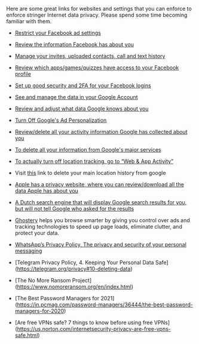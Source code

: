 Here are some great links for websites and settings that you can enforce to enforce stringer Internet data privacy. Please spend some time becoming familiar with them.

- [Restrict your Facebook ad settings](https://www.facebook.com/ads/preferences/?entry_product=ad_settings_screen)

- [Review the information Facebook has about you](https://www.facebook.com/settings?tab=your_facebook_information)

- [Manage your invites, uploaded contacts, call and text history](https://www.facebook.com/mobile/facebook/contacts/)

- [Review which apps/games/quizzes have access to your Facebook profile](https://www.facebook.com/settings?tab=applications)

- [Set up good security and 2FA for your Facebook logins](https://www.facebook.com/settings?tab=security)

- [See and manage the data in your Google Account](https://myaccount.google.com/u/1/dashboard)

- [Review and adjust what data Google knows about you](https://myaccount.google.com/u/1/privacycheckup)

- [Turn Off Google's Ad Personalization](https://adssettings.google.com/authenticated)

- [Review/delete all your activity information Google has collected about you](https://myactivity.google.com/myactivity)

- [To delete all your information from Google's major services](https://myactivity.google.com/delete-activity)

- [To actually turn off location tracking, go to “Web & App Activity”](https://myaccount.google.com/activitycontrols/search)

- Visit [this](https://www.google.com/locationhistory/delete) link to delete your main location history from google

- [Apple has a privacy website, where you can review/download all the data Apple has about you](https://privacy.apple.com/)

- [A Dutch search engine that will display Google search results for you, but will not tell Google who asked for the results](https://www.startpage.com/)

- [Ghostery](https://www.ghostery.com/) helps you browse smarter by giving you control over ads and tracking technologies to speed up page loads, eliminate clutter, and protect your data.

- [WhatsApp’s Privacy Policy, The privacy and security of your personal messaging](https://faq.whatsapp.com/general/security-and-privacy/answering-your-questions-about-whatsapps-privacy-policy/?lang=en)

- [Telegram Privacy Policy, 4. Keeping Your Personal Data Safe] (https://telegram.org/privacy#10-deleting-data)

- [The No More Ransom Project] (https://www.nomoreransom.org/en/index.html)

- [The Best Password Managers for 2021] (https://in.pcmag.com/password-managers/36444/the-best-password-managers-for-2020)

- [Are free VPNs safe? 7 things to know before using free VPNs] (https://us.norton.com/internetsecurity-privacy-are-free-vpns-safe.html)
